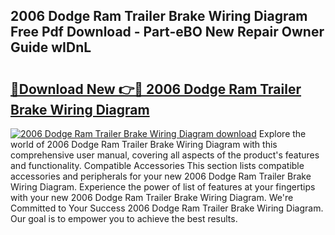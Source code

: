 ## 2006 Dodge Ram Trailer Brake Wiring Diagram Free Pdf Download - Part-eBO New Repair Owner Guide wIDnL

# <h2><a href="http://dfkz9v.blite.top/?on=2006+Dodge+Ram+Trailer+Brake+Wiring+Diagram">🔗Download New 👉🔴 2006 Dodge Ram Trailer Brake Wiring Diagram</a></h2>

[![2006 Dodge Ram Trailer Brake Wiring Diagram download](https://i.imgur.com/lujVjoI.png)](http://dfkz9v.blite.top/?on=2006+Dodge+Ram+Trailer+Brake+Wiring+Diagram)
Explore the world of 2006 Dodge Ram Trailer Brake Wiring Diagram with this comprehensive user manual, covering all aspects of the product's features and functionality. Compatible Accessories This section lists compatible accessories and peripherals for your new 2006 Dodge Ram Trailer Brake Wiring Diagram. Experience the power of list of features at your fingertips with your new 2006 Dodge Ram Trailer Brake Wiring Diagram. We're Committed to Your Success 2006 Dodge Ram Trailer Brake Wiring Diagram. Our goal is to empower you to achieve the best results.
